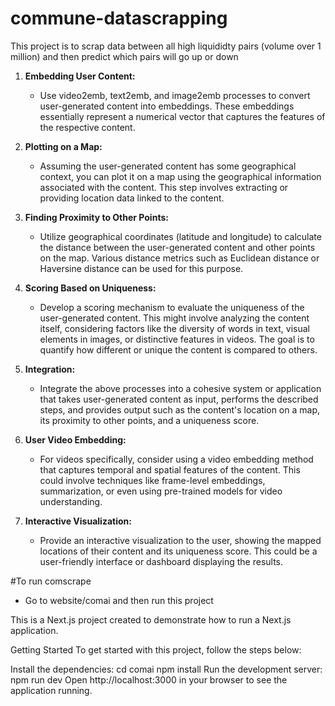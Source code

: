 # commune-datascrapping

This project is to scrap data between all high liquididty pairs (volume over 1 million)
and then predict which pairs will go up or down

1. **Embedding User Content:**
   - Use video2emb, text2emb, and image2emb processes to convert user-generated content into embeddings. These embeddings essentially represent a numerical vector that captures the features of the respective content.

2. **Plotting on a Map:**
   - Assuming the user-generated content has some geographical context, you can plot it on a map using the geographical information associated with the content. This step involves extracting or providing location data linked to the content.

3. **Finding Proximity to Other Points:**
   - Utilize geographical coordinates (latitude and longitude) to calculate the distance between the user-generated content and other points on the map. Various distance metrics such as Euclidean distance or Haversine distance can be used for this purpose.

4. **Scoring Based on Uniqueness:**
   - Develop a scoring mechanism to evaluate the uniqueness of the user-generated content. This might involve analyzing the content itself, considering factors like the diversity of words in text, visual elements in images, or distinctive features in videos. The goal is to quantify how different or unique the content is compared to others.

5. **Integration:**
   - Integrate the above processes into a cohesive system or application that takes user-generated content as input, performs the described steps, and provides output such as the content's location on a map, its proximity to other points, and a uniqueness score.

6. **User Video Embedding:**
   - For videos specifically, consider using a video embedding method that captures temporal and spatial features of the content. This could involve techniques like frame-level embeddings, summarization, or even using pre-trained models for video understanding.

7. **Interactive Visualization:**
   - Provide an interactive visualization to the user, showing the mapped locations of their content and its uniqueness score. This could be a user-friendly interface or dashboard displaying the results.

#To run comscrape
- Go to website/comai
and then run this project

This is a Next.js project created to demonstrate how to run a Next.js application.

Getting Started
To get started with this project, follow the steps below:

Install the dependencies:
cd comai
npm install
Run the development server:
npm run dev
Open http://localhost:3000 in your browser to see the application running.
